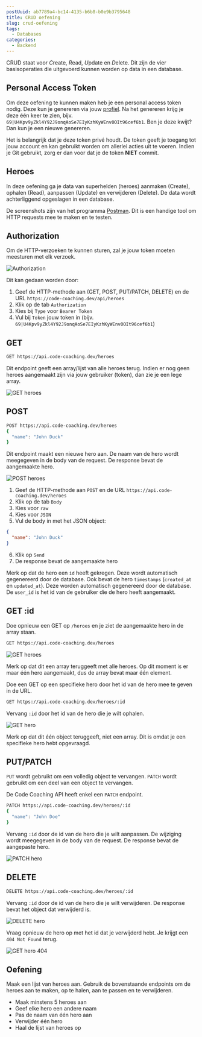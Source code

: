 ```yaml
---
postUuid: ab7789a4-bc14-4135-b6b8-b0e9b3795648
title: CRUD oefening
slug: crud-oefening
tags:
  - Databases
categories:
  - Backend
---
```


CRUD staat voor *C*reate, *R*ead, *U*pdate en *D*elete. Dit zijn de vier basisoperaties die uitgevoerd kunnen worden op data in een database.

## Personal Access Token

Om deze oefening te kunnen maken heb je een personal access token nodig. Deze kun je genereren via jouw [profiel](https://code-coaching.dev/profiel). Na het genereren krijg je deze één keer te zien, bijv. `69|U4Kpv9yZkl4Y92J9onqAoSe7EIyKzhKyWEnv0OIt96cef6b1`. Ben je deze kwijt? Dan kun je een nieuwe genereren.

Het is belangrijk dat je deze token privé houdt. De token geeft je toegang tot jouw account en kan gebruikt worden om allerlei acties uit te voeren. Indien je Git gebruikt, zorg er dan voor dat je de token **NIET** commit.

## Heroes

In deze oefening ga je data van superhelden (heroes) aanmaken (Create), ophalen (Read), aanpassen (Update) en verwijderen (Delete). De data wordt achterliggend opgeslagen in een database.

De screenshots zijn van het programma [Postman](https://www.postman.com/). Dit is een handige tool om HTTP requests mee te maken en te testen.

## Authorization

Om de HTTP-verzoeken te kunnen sturen, zal je jouw token moeten meesturen met elk verzoek.

![Authorization](./img/blog/crud-heroes/authorization.png)

Dit kan gedaan worden door:

1. Geef de HTTP-methode aan (GET, POST, PUT/PATCH, DELETE) en de URL `https://code-coaching.dev/api/heroes`
2. Klik op de tab `Authorization`
3. Kies bij `Type` voor `Bearer Token`
4. Vul bij `Token` jouw token in (bijv. `69|U4Kpv9yZkl4Y92J9onqAoSe7EIyKzhKyWEnv0OIt96cef6b1`)

## GET

```sh
GET https://api.code-coaching.dev/heroes
```

Dit endpoint geeft een array/lijst van alle heroes terug. Indien er nog geen heroes aangemaakt zijn via jouw gebruiker (token), dan zie je een lege array.

![GET heroes](./img/blog/crud-heroes/get-heroes.png)

## POST

```sh
POST https://api.code-coaching.dev/heroes
{
  "name": "John Duck"
}
```

Dit endpoint maakt een nieuwe hero aan. De naam van de hero wordt meegegeven in de body van de request. De response bevat de aangemaakte hero.

![POST heroes](./img/blog/crud-heroes/post-heroes.png)

1. Geef de HTTP-methode aan `POST` en de URL `https://api.code-coaching.dev/heroes`
2. Klik op de tab `Body`
3. Kies voor `raw`
4. Kies voor `JSON`
5. Vul de body in met het JSON object:

```json
{
  "name": "John Duck"
}
```

6. Klik op `Send`
7. De response bevat de aangemaakte hero

Merk op dat de hero een `id` heeft gekregen. Deze wordt automatisch gegenereerd door de database. Ook bevat de hero `timestamps` (`created_at` en `updated_at`). Deze worden automatisch gegenereerd door de database. De `user_id` is het id van de gebruiker die de hero heeft aangemaakt.

## GET :id

Doe opnieuw een GET op `/heroes` en je ziet de aangemaakte hero in de array staan.

```sh
GET https://api.code-coaching.dev/heroes
```

![GET heroes](./img/blog/crud-heroes/get-heroes-result.png)

Merk op dat dit een array teruggeeft met alle heroes. Op dit moment is er maar één hero aangemaakt, dus de array bevat maar één element.

Doe een GET op een specifieke hero door het id van de hero mee te geven in de URL.

```sh
GET https://api.code-coaching.dev/heroes/:id
```

Vervang `:id` door het id van de hero die je wilt ophalen.

![GET hero](./img/blog/crud-heroes/get-heroes-id.png)

Merk op dat dit één object teruggeeft, niet een array. Dit is omdat je een specifieke hero hebt opgevraagd.

## PUT/PATCH

`PUT` wordt gebruikt om een volledig object te vervangen. `PATCH` wordt gebruikt om een deel van een object te vervangen.

De Code Coaching API heeft enkel een `PATCH` endpoint.

```sh
PATCH https://api.code-coaching.dev/heroes/:id
{
  "name": "John Doe"
}
```

Vervang `:id` door de id van de hero die je wilt aanpassen. De wijziging wordt meegegeven in de body van de request. De response bevat de aangepaste hero.

![PATCH hero](./img/blog/crud-heroes/patch-heroes-id.png)

## DELETE

```sh
DELETE https://api.code-coaching.dev/heroes/:id
```

Vervang `:id` door de id van de hero die je wilt verwijderen. De response bevat het object dat verwijderd is.

![DELETE hero](./img/blog/crud-heroes/delete-heroes-id.png)

Vraag opnieuw de hero op met het id dat je verwijderd hebt. Je krijgt een `404 Not Found` terug.

![GET hero 404](./img/blog/crud-heroes/get-heroes-unknown-id.png)

## Oefening

Maak een lijst van heroes aan. Gebruik de bovenstaande endpoints om de heroes aan te maken, op te halen, aan te passen en te verwijderen.

- Maak minstens 5 heroes aan
- Geef elke hero een andere naam
- Pas de naam van één hero aan
- Verwijder één hero
- Haal de lijst van heroes op
